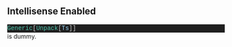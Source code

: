 ## Intellisense Enabled

<!--StartFragment--><div style="color: #cccccc;background-color: #1f1f1f;font-family: Consolas, 'Courier New', monospace;font-weight: normal;font-size: 14px;line-height: 19px;white-space: pre;"><div><span style="color: #4ec9b0;">Generic</span><span style="color: #cccccc;">[</span><span style="color: #4ec9b0;">Unpack</span><span style="color: #cccccc;">[</span><span style="color: #9cdcfe;">Ts</span><span style="color: #cccccc;">]]</span></div></div><!--EndFragment--> is dummy. 
